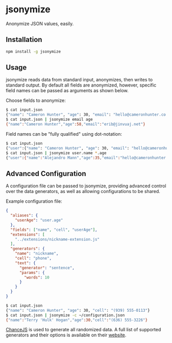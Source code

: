 # jsonymize
Anonymize JSON values, easily.

## Installation
```bash
npm install -g jsonymize
```

## Usage
jsonymize reads data from standard input, anonymizes, then writes to
standard output. By default all fields are anonymized, however, specific field
names can be passed as arguments as shown below.

Choose fields to anonymize:
```bash
$ cat input.json
{"name": "Cameron Hunter", "age": 30, "email": "hello@cameronhunter.co.uk"}
$ cat input.json | jsonymize email age
{"name":"Cameron Hunter","age":58,"email":"erib@jinvuaj.net"}
```

Field names can be "fully qualified" using dot-notation:
```bash
$ cat input.json
{"user":{"name": "Cameron Hunter", "age": 30, "email": "hello@cameronhunter.co.uk"}}
$ cat input.json | jsonymize user.name *.age
{"user":{"name":"Alejandro Mann","age":35,"email":"hello@cameronhunter.co.uk"}}
```

## Advanced Configuration
A configuration file can be passed to jsonymize, providing advanced control
over the data generators, as well as allowing configurations to be shared.

Example configuration file:
```json
{
  "aliases": {
    "userAge": "user.age"
  },
  "fields": ["name", "cell", "userAge"],
  "extensions": [
    "../extensions/nickname-extension.js"
  ],
  "generators": {
    "name": "nickname",
    "cell": "phone",
    "text": {
      "generator": "sentence",
      "params": {
        "words": 10
      }
    }
  }
}
```

```bash
$ cat input.json
{"name": "Cameron Hunter", "age": 30, "cell": "(939) 555-0113"}
$ cat input.json | jsonymize -c ~/configuration.json
{"name":"Terry 'Hulk' Hogan","age":30,"cell":"(636) 555-3226"}
```

[ChanceJS](https://github.com/victorquinn/chancejs) is used to generate all
randomized data. A full list of supported generators and their options is
available on their [website](http://chancejs.com).
